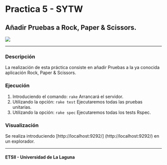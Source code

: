 # Practica 5 - SYTW

## Añadir Pruebas a Rock, Paper & Scissors.
![](http://rubyskyepi.com/wp-content/uploads/2012/07/rock-paper-scissors-620x350.jpg)



***

### Descripción

   La realización de esta práctica consiste en añadir Pruebas a la ya conocida aplicación Rock, Paper & Scissors.

### Ejecución

 1. Introduciendo el comando: `rake` Arrancará el servidor.
 2. Utilizando la opción: `rake test` Ejecutaremos todas las pruebas unitarias.
 3. Utilizando la opción: `rake spec` Ejecutaremos todas los tests Rspec.

### Visualización
 
 Se realiza introduciendo [http://localhost:9292/] (http://localhost:9292/) en un explorador.

*** 

#### ETSII - Universidad de La Laguna
